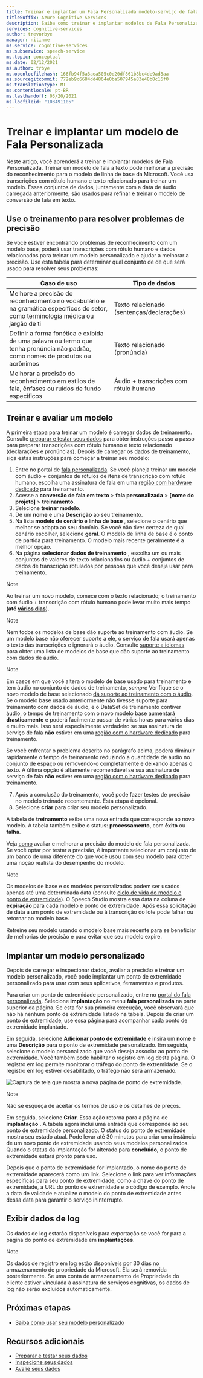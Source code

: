 ```yaml
---
title: Treinar e implantar um Fala Personalizada modelo-serviço de fala
titleSuffix: Azure Cognitive Services
description: Saiba como treinar e implantar modelos de Fala Personalizada. Treinar um modelo de fala a texto pode melhorar a precisão do reconhecimento para o modelo de linha de base da Microsoft ou para um modelo personalizado.
services: cognitive-services
author: trevorbye
manager: nitinme
ms.service: cognitive-services
ms.subservice: speech-service
ms.topic: conceptual
ms.date: 02/12/2021
ms.author: trbye
ms.openlocfilehash: 166fb94f5a3aea505c0d20df861b8bc4de9ad8aa
ms.sourcegitcommit: 772eb9c6684dd4864e0ba507945a83e48b8c16f0
ms.translationtype: MT
ms.contentlocale: pt-BR
ms.lasthandoff: 03/20/2021
ms.locfileid: "103491105"
---
```

# <a name="train-and-deploy-a-custom-speech-model"></a>Treinar e implantar um modelo de Fala Personalizada

Neste artigo, você aprenderá a treinar e implantar modelos de Fala Personalizada. Treinar um modelo de fala a texto pode melhorar a precisão do reconhecimento para o modelo de linha de base da Microsoft. Você usa transcrições com rótulo humano e texto relacionado para treinar um modelo. Esses conjuntos de dados, juntamente com a data de áudio carregada anteriormente, são usados para refinar e treinar o modelo de conversão de fala em texto.

## <a name="use-training-to-resolve-accuracy-problems"></a>Use o treinamento para resolver problemas de precisão

Se você estiver encontrando problemas de reconhecimento com um modelo base, poderá usar transcrições com rótulo humano e dados relacionados para treinar um modelo personalizado e ajudar a melhorar a precisão. Use esta tabela para determinar qual conjunto de de que será usado para resolver seus problemas:

| Caso de uso | Tipo de dados |
| -------- | --------- |
| Melhore a precisão do reconhecimento no vocabulário e na gramática específicos do setor, como terminologia médica ou jargão de ti | Texto relacionado (sentenças/declarações) |
| Definir a forma fonética e exibida de uma palavra ou termo que tenha pronúncia não padrão, como nomes de produtos ou acrônimos | Texto relacionado (pronúncia) |
| Melhorar a precisão do reconhecimento em estilos de fala, ênfases ou ruídos de fundo específicos | Áudio + transcrições com rótulo humano |

## <a name="train-and-evaluate-a-model"></a>Treinar e avaliar um modelo

A primeira etapa para treinar um modelo é carregar dados de treinamento. Consulte [preparar e testar seus dados](./how-to-custom-speech-test-and-train.md) para obter instruções passo a passo para preparar transcrições com rótulo humano e texto relacionado (declarações e pronúncias). Depois de carregar os dados de treinamento, siga estas instruções para começar a treinar seu modelo:

1. Entre no portal de [fala personalizada](https://speech.microsoft.com/customspeech). Se você planeja treinar um modelo com áudio + conjuntos de rótulos de itens de transcrição com rótulo humano, escolha uma assinatura de fala em uma [região com hardware dedicado](custom-speech-overview.md#set-up-your-azure-account) para treinamento.
2. Acesse a **conversão de fala em texto**  >  **fala personalizada**  >  **[nome do projeto]**  >  **treinamento**.
3. Selecione **treinar modelo**.
4. Dê um **nome** e uma **Descrição** ao seu treinamento.
5. Na lista **modelo de cenário e linha de base** , selecione o cenário que melhor se adapta ao seu domínio. Se você não tiver certeza de qual cenário escolher, selecione **geral**. O modelo de linha de base é o ponto de partida para treinamento. O modelo mais recente geralmente é a melhor opção.
6. Na página **selecionar dados de treinamento** , escolha um ou mais conjuntos de valores de texto relacionados ou áudio + conjuntos de dados de transcrição rotulados por pessoas que você deseja usar para treinamento.

> [!NOTE]
> Ao treinar um novo modelo, comece com o texto relacionado; o treinamento com áudio + transcrição com rótulo humano pode levar muito mais tempo **(até [vários dias](how-to-custom-speech-evaluate-data.md#add-audio-with-human-labeled-transcripts)**).

> [!NOTE]
> Nem todos os modelos de base dão suporte ao treinamento com áudio. Se um modelo base não oferecer suporte a ele, o serviço de fala usará apenas o texto das transcrições e ignorará o áudio. Consulte [suporte a idiomas](language-support.md#speech-to-text) para obter uma lista de modelos de base que dão suporte ao treinamento com dados de áudio.

> [!NOTE]
> Em casos em que você altera o modelo de base usado para treinamento e tem áudio no conjunto de dados de treinamento, *sempre* Verifique se o novo modelo de base selecionado [dá suporte ao treinamento com o áudio](language-support.md#speech-to-text). Se o modelo base usado anteriormente não tivesse suporte para treinamento com dados de áudio, e o DataSet de treinamento contiver áudio, o tempo de treinamento com o novo modelo base aumentará **drasticamente** e poderá facilmente passar de várias horas para vários dias e muito mais. Isso será especialmente verdadeiro se sua assinatura de serviço de fala **não** estiver em uma [região com o hardware dedicado](custom-speech-overview.md#set-up-your-azure-account) para treinamento.
>
> Se você enfrentar o problema descrito no parágrafo acima, poderá diminuir rapidamente o tempo de treinamento reduzindo a quantidade de áudio no conjunto de espaço ou removendo-o completamente e deixando apenas o texto. A última opção é altamente recomendável se sua assinatura de serviço de fala **não** estiver em uma [região com o hardware dedicado](custom-speech-overview.md#set-up-your-azure-account) para treinamento.

7. Após a conclusão do treinamento, você pode fazer testes de precisão no modelo treinado recentemente. Esta etapa é opcional.
8. Selecione **criar** para criar seu modelo personalizado.

A tabela de **treinamento** exibe uma nova entrada que corresponde ao novo modelo. A tabela também exibe o status: **processamento**, com **êxito** ou **falha**.

Veja [como](how-to-custom-speech-evaluate-data.md) avaliar e melhorar a precisão do modelo de fala personalizada. Se você optar por testar a precisão, é importante selecionar um conjunto de um banco de uma diferente do que você usou com seu modelo para obter uma noção realista do desempenho do modelo.

> [!NOTE]
> Os modelos de base e os modelos personalizados podem ser usados apenas até uma determinada data (consulte [ciclo de vida do modelo e ponto de extremidade](./how-to-custom-speech-model-and-endpoint-lifecycle.md)). O Speech Studio mostra essa data na coluna de **expiração** para cada modelo e ponto de extremidade. Após essa solicitação de data a um ponto de extremidade ou à transcrição do lote pode falhar ou retornar ao modelo base.
>
> Retreine seu modelo usando o modelo base mais recente para se beneficiar de melhorias de precisão e para evitar que seu modelo expire.

## <a name="deploy-a-custom-model"></a>Implantar um modelo personalizado

Depois de carregar e inspecionar dados, avaliar a precisão e treinar um modelo personalizado, você pode implantar um ponto de extremidade personalizado para usar com seus aplicativos, ferramentas e produtos. 

Para criar um ponto de extremidade personalizado, entre no [portal do fala personalizada](https://speech.microsoft.com/customspeech). Selecione **implantação** no menu **fala personalizada** na parte superior da página. Se esta for sua primeira execução, você observará que não há nenhum ponto de extremidade listado na tabela. Depois de criar um ponto de extremidade, use essa página para acompanhar cada ponto de extremidade implantado.

Em seguida, selecione **Adicionar ponto de extremidade** e insira um **nome** e uma **Descrição** para o ponto de extremidade personalizado. Em seguida, selecione o modelo personalizado que você deseja associar ao ponto de extremidade.  Você também pode habilitar o registro em log desta página. O registro em log permite monitorar o tráfego do ponto de extremidade. Se o registro em log estiver desabilitado, o tráfego não será armazenado.

![Captura de tela que mostra a nova página de ponto de extremidade.](./media/custom-speech/custom-speech-deploy-model.png)

> [!NOTE]
> Não se esqueça de aceitar os termos de uso e os detalhes de preços.

Em seguida, selecione **Criar**. Essa ação retorna para a página de **implantação** . A tabela agora inclui uma entrada que corresponde ao seu ponto de extremidade personalizado. O status do ponto de extremidade mostra seu estado atual. Pode levar até 30 minutos para criar uma instância de um novo ponto de extremidade usando seus modelos personalizados. Quando o status da implantação for alterado para **concluído**, o ponto de extremidade estará pronto para uso.

Depois que o ponto de extremidade for implantado, o nome do ponto de extremidade aparecerá como um link. Selecione o link para ver informações específicas para seu ponto de extremidade, como a chave do ponto de extremidade, a URL do ponto de extremidade e o código de exemplo. Anote a data de validade e atualize o modelo do ponto de extremidade antes dessa data para garantir o serviço ininterrupto.

## <a name="view-logging-data"></a>Exibir dados de log

Os dados de log estarão disponíveis para exportação se você for para a página do ponto de extremidade em **implantações**.
> [!NOTE]
>Os dados de registro em log estão disponíveis por 30 dias no armazenamento de propriedade da Microsoft. Ela será removida posteriormente. Se uma conta de armazenamento de Propriedade do cliente estiver vinculada à assinatura de serviços cognitivas, os dados de log não serão excluídos automaticamente.

## <a name="next-steps"></a>Próximas etapas

* [Saiba como usar seu modelo personalizado](how-to-specify-source-language.md)

## <a name="additional-resources"></a>Recursos adicionais

- [Preparar e testar seus dados](./how-to-custom-speech-test-and-train.md)
- [Inspecione seus dados](how-to-custom-speech-inspect-data.md)
- [Avalie seus dados](how-to-custom-speech-evaluate-data.md)
